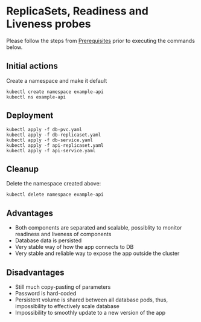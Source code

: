 # ReplicaSets, Readiness and Liveness probes

Please follow the steps from [Prerequisites](../README.md#prerequisites) prior to executing the commands below.

## Initial actions

Create a namespace and make it default

```
kubectl create namespace example-api
kubectl ns example-api

```

## Deployment
```
kubectl apply -f db-pvc.yaml
kubectl apply -f db-replicaset.yaml
kubectl apply -f db-service.yaml
kubectl apply -f api-replicaset.yaml
kubectl apply -f api-service.yaml
```

## Cleanup

Delete the namespace created above:

```
kubectl delete namespace example-api
```

## Advantages

- Both components are separated and scalable, possiblity to monitor readiness and liveness of components
- Database data is persisted
- Very stable way of how the app connects to DB
- Very stable and reliable way to expose the app outside the cluster
 

## Disadvantages

- Still much copy-pasting of parameters
- Password is hard-coded
- Persistent volume is shared between all database pods, thus, impossibility to effectively scale database
- Impossibility to smoothly update to a new version of the app
